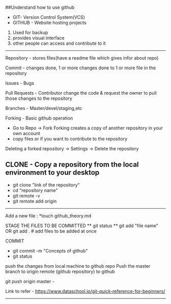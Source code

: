 ##Understand how to use github 


* GIT- Version Control System(VCS)
* GITHUB - Website hosting projects
1. Used for backup
2. provides visual interface
3. other people can access and contribute to it
-------------------------------------------------------------------------
Repository - stores files(have a readme file which gives infor about repo)

Commit - changes done, 1 or more changes done to 1 or more file in the repository

Issues - Bugs

Pull Requests - Contributor change the code & request the owner to pull those changes to the repository

Branches - Master/devel/staging,etc

Forking - Basic github operation
* Go to Repo -> Fork
Forking creates a copy of another repository in your own account
* copy files or if you want to contribute to the repository 

Deleting a forked repository -> Settings -> Delete the repository

CLONE - Copy a repository from the local environment to your desktop
-------------------------------------------------------------------------
* git clone  "link of the repository"
* cd "repository name"
* git remote -v
* git remote add origin
-------------------------------------------------------------------------
Add a new file :
*touch github_theory.md

STAGE THE FILES TO BE COMMITTED
** git status
** git add "file name"  OR  git add .   # add files to be added at once

COMMIT
* git commit -m "Concepts of github"
* git status 

push the changes from local machine to github repo 
Push the master branch to origin remote (github repository) to github

git push origin master - 

Link to refer -  https://www.dataschool.io/git-quick-reference-for-beginners/

-------------------------------------------------------------------------